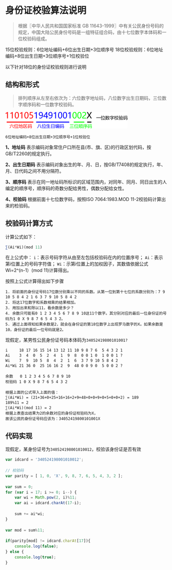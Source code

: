 # 身份证校验算法说明
>根据〖中华人民共和国国家标准 GB 11643-1999〗中有关公民身份号码的规定，中国大陆公民身份号码是一组特征组合码，由十七位数字本体码和一位校验码组成。

15位校验规则：6位地址编码+6位出生日期+3位顺序号
18位校验规则：6位地址编码+8位出生日期+3位顺序号+1位校验位

以下针对18位的身份证校验规则进行说明

## 结构和形式
> 排列顺序从左至右依次为：六位数字地址码，八位数字出生日期码，三位数字顺序码和一位数字校验码。

![idcard](./idcard.png)

`6位地址编码+8位出生日期+3位顺序号+1位校验位`

**1、地址码**
表示编码对象常住户口所在县(市、旗、区)的行政区划代码，按GB/T2260的规定执行。

**2、出生日期码**
表示编码对象出生的年、月、日，按GB/T7408的规定执行，年、月、日代码之间不用分隔符。 

**3、顺序码**
表示在同一地址码所标识的区域范围内，对同年、同月、同日出生的人编定的顺序号，顺序码的奇数分配给男性，偶数分配给女性。

**4、校验码**
根据前面十七位数字码，按照ISO 7064:1983.MOD 11-2校验码计算出来的检验码。

## 校验码计算方式
计算公式如下：
```javascript
∑(Ai*Wi)(mod 11)
```
在上公式中：
`i`：表示号码字符从由至左包括校验码在内的位置序号； 
`Ai`：表示第i位置上的号码字符值； 
`Wi`：示第i位置上的加权因子，其数值依据公式Wi=2^(n-1）(mod 11)计算得出。

按照上公式计算得出如下步骤

```
1. 将前面的身份证号码17位数分别乘以不同的系数。从第一位到第十七位的系数分别为：7 9 10 5 8 4 2 1 6 3 7 9 10 5 8 4 2
2. 将这17位数字和系数相乘的结果相加。
3. 用加出来和除以11，看余数是多少？
4. 余数只可能有0 1 2 3 4 5 6 7 8 9 10这11个数字。其分别对应的最后一位身份证的号码为1 0 X 9 8 7 6 5 4 3 2。
5. 通过上面得知如果余数是2，就会在身份证的第18位数字上出现罗马数字的Ⅹ。如果余数是10，身份证的最后一位号码就是2。
```

现假定，某男性公民身份证号码本体码为`34052419800101001?`
```
i     18 17 16 15 14 13 12 11 10 9 8 7 6  5 4 3 2 1
Ai    3  4  0  5  2  4  1  9  8  0 0 1 0  1 0 0 1 ?
Wi    7  9  10 5  8  4  2  1  6  3 7 9 10 5 8 4 2
Ai*Wi 21 36 0  25 16 16 2  9  48 0 0 9 0  5 0 0 2 ?

余数   0 1 2 3 4 5 6 7 8 9 10
校验码 1 0 X 9 8 7 6 5 4 3 2

根据上面的公式带入上面的值：
∑(Ai*Wi) = (21+36+0+25+16+16+2+9+48+0+0+9+0+5+0+0+2) = 189
189%11 = 2
∑(Ai*Wi)(mod 11) = 2
根据上表查出结果为2的余数对应的身份证校验码为X，
故该公民的身份证号码应该为：34052419800101001X
```

## 代码实现
现假定，某身份证号为`340524198001010012`，校验该身份证是否有效
```javascript
var idcard = '340524198001010012';

// 校验码
var parity = [ 1, 0, 'X', 9, 8, 7, 6, 5, 4, 3, 2 ];

var sum = 0;
for (var i = 17; i >= 0; i--) {
    var wi = Math.pow(2, i)%11;
    var ai = idcard.charAt(17-i);

    sum += ai*wi;
}

var mod = sum%11;

if(parity[mod] != idcard.charAt[17]){
    console.log(false);
} else {
    console.log(true);
}

```
